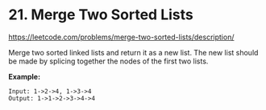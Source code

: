 # 21. Merge Two Sorted Lists

https://leetcode.com/problems/merge-two-sorted-lists/description/

Merge two sorted linked lists and return it as a new list. The new list should be made by splicing together the nodes of the first two lists.

**Example:**

```
Input: 1->2->4, 1->3->4
Output: 1->1->2->3->4->4
```
